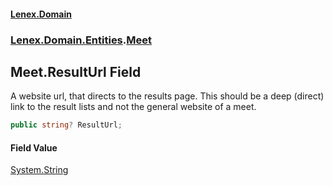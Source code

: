 #### [Lenex.Domain](index.md 'index')
### [Lenex.Domain.Entities](Lenex.Domain.Entities.md 'Lenex.Domain.Entities').[Meet](Lenex.Domain.Entities.Meet.md 'Lenex.Domain.Entities.Meet')

## Meet.ResultUrl Field

A website url, that directs to the results page. This should be a deep (direct) link to the result lists and not the general website of a meet.

```csharp
public string? ResultUrl;
```

#### Field Value
[System.String](https://docs.microsoft.com/en-us/dotnet/api/System.String 'System.String')